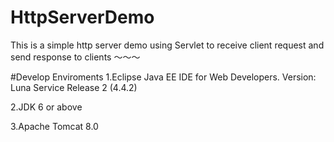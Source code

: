 # HttpServerDemo
This is a simple http server demo using Servlet to receive client request and send response to clients 
～～～

#Develop Enviroments
1.Eclipse Java EE IDE for Web Developers.
Version: Luna Service Release 2 (4.4.2)

2.JDK 6 or above

3.Apache Tomcat 8.0
